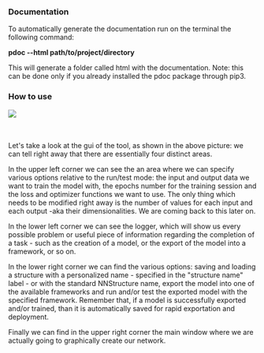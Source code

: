 ### <a name="documentation"></a> Documentation

To automatically generate the documentation run on the terminal the following command:

<b>pdoc --html path/to/project/directory</b>

This will generate a folder called html with the documentation. Note: this can be done only if you already installed the pdoc package through pip3.


### <a name="howto"></a> How to use

<img src="https://www.github.com/drasgo/VENN/blob/master/Manua/VENN.jpg" />

<br /><br />
Let's take a look at the gui of the tool, as shown in the above picture: we can tell right away that there are essentially four distinct areas.

In the upper left corner we can see the an area where we can specify various options relative to the run/test mode: the input and output data we want to train the model with, the epochs number for the training session and the loss and optimizer functions we want to use. The only thing which needs to be modified right away is the number of values for each input and each output -aka their dimensionalities. We are coming back to this later on.


In the lower left corner we can see the logger, which will show us every possible problem or useful piece of information regarding the completion of a task - such as the creation of a model, or the export of the model into a framework, or so on.


In the lower right corner we can find the various options: saving and loading a structure with a personalized name - specified in the "structure name" label - or with the standard NNStructure name, export the model into one of the available frameworks and run and/or test the exported model with the specified framework. Remember that, if a model is successfully exported and/or trained, than it is automatically saved for rapid exportation and deployment.


Finally we can find in the upper right corner the main window where we are actually going to graphically create our network.
